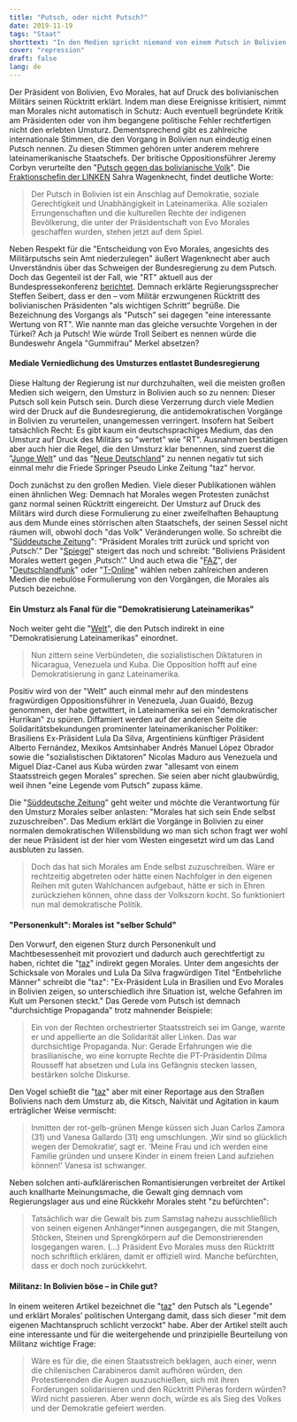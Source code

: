```yaml
---
title: "Putsch, oder nicht Putsch?"
date: 2019-11-19
tags: "Staat"
shorttext: "In den Medien spricht niemand von einem Putsch in Bolivien. Damit wird der Bundesregierung in die Hand gespielt. Politik und Journalismus, eine Symbiose."
cover: "repression"
draft: false
lang: de
---
```


Der Präsident von Bolivien, Evo Morales, hat auf Druck des bolivianischen Militärs seinen Rücktritt erklärt. Indem man diese Ereignisse kritisiert, nimmt man Morales nicht automatisch in Schutz: Auch eventuell begründete Kritik am Präsidenten oder von ihm begangene politische Fehler rechtfertigen nicht den erlebten Umsturz. Dementsprechend gibt es zahlreiche internationale Stimmen, die den Vorgang in Bolivien nun eindeutig einen Putsch nennen. Zu diesen Stimmen gehören unter anderem mehrere lateinamerikanische Staatschefs. Der britische Oppositionsführer Jeremy Corbyn verurteilte den "[Putsch gegen das bolivianische Volk](https://www.jungewelt.de/artikel/366592.solidarit%C3%A4t-mit-bolivien.html "Solidarität mit Bolivien!")". Die [Fraktionschefin der LINKEN](https://www.linksfraktion.de/presse/pressemitteilungen/detail/putsch-in-bolivien-verurteilen/ "Putsch in Bolivien verurteilen") Sahra Wagenknecht, findet deutliche Worte:

> Der Putsch in Bolivien ist ein Anschlag auf Demokratie, soziale Gerechtigkeit und Unabhängigkeit in Lateinamerika. Alle sozialen Errungenschaften und die kulturellen Rechte der indigenen Bevölkerung, die unter der Präsidentschaft von Evo Morales geschaffen wurden, stehen jetzt auf dem Spiel.

Neben Respekt für die "Entscheidung von Evo Morales, angesichts des Militärputschs sein Amt niederzulegen" äußert Wagenknecht aber auch Unverständnis über das Schweigen der Bundesregierung zu dem Putsch. Doch das Gegenteil ist der Fall, wie "RT" aktuell aus der Bundespressekonferenz [berichtet](https://deutsch.rt.com/inland/94515-bundesregierung-legitimiert-putsch-in-bolivien-evo-morales/ "Bundesregierung legitimiert Putsch in Bolivien gegen demokratisch gewählten Präsidenten Evo Morales"). Demnach erklärte Regierungssprecher Steffen Seibert, dass er den – vom Militär erzwungenen Rücktritt des bolivianischen Präsidenten "als wichtigen Schritt” begrüße. Die Bezeichnung des Vorgangs als "Putsch” sei dagegen "eine interessante Wertung von RT". Wie nannte man das gleiche versuchte Vorgehen in der Türkei? Ach ja Putsch! Wie würde Troll Seibert es nennen würde die Bundeswehr Angela "Gummifrau" Merkel absetzen? 

#### Mediale Verniedlichung des Umsturzes entlastet Bundesregierung

Diese Haltung der Regierung ist nur durchzuhalten, weil die meisten großen Medien sich weigern, den Umsturz in Bolivien auch so zu nennen: Dieser Putsch soll kein Putsch sein. Durch diese Verzerrung durch viele Medien wird der Druck auf die Bundesregierung, die antidemokratischen Vorgänge in Bolivien zu verurteilen, unangemessen verringert. Insofern hat Seibert tatsächlich Recht: Es gibt kaum ein deutschsprachiges Medium, das den Umsturz auf Druck des Militärs so "wertet" wie "RT". Ausnahmen bestätigen aber auch hier die Regel, die den Umsturz klar benennen, sind zuerst die "[Junge Welt](https://www.jungewelt.de/artikel/366479.putsch-gegen-evo.html "Putsch gegen Evo")" und das "[Neue Deutschland](https://www.neues-deutschland.de/artikel/1128416.bolivien-putsch-gegen-morales.html "Putsch gegen Morales")" zu nennen negativ tut sich einmal mehr die Friede Springer Pseudo Linke Zeitung "taz" hervor.

Doch zunächst zu den großen Medien. Viele dieser Publikationen wählen einen ähnlichen Weg: Demnach hat Morales wegen Protesten zunächst ganz normal seinen Rücktritt eingereicht. Der Umsturz auf Druck des Militärs wird durch diese Formulierung zu einer zweifelhaften Behauptung aus dem Munde eines störrischen alten Staatschefs, der seinen Sessel nicht räumen will, obwohl doch "das Volk" Veränderungen wolle. So schreibt die "[Süddeutsche Zeitung](https://www.sueddeutsche.de/politik/bolivien-morales-1.4675522 "Präsident Morales tritt zurück und spricht von Putsch")": "Präsident Morales tritt zurück und spricht von ‚Putsch’." Der "[Spiegel](https://www.spiegel.de/politik/ausland/a-1295820.html "Boliviens Präsident Morales wettert gegen Putsch")" steigert das noch und schreibt: "Boliviens Präsident Morales wettert gegen ‚Putsch‘." Und auch etwa die "[FAZ](https://www.faz.net/aktuell/politik/ausland/nach-ruecktritt-boliviens-praesident-morales-spricht-von-putsch-16479328.html "Boliviens Präsident Morales spricht von Putsch")", der "[Deutschlandfunk](https://www.deutschlandfunk.de/bolivien-ausschreitungen-nach-ruecktritt-von-morales.1939.de.html?drn:news_id=1068839 "Ausschreitungen nach Rücktritt von Morales")" oder "[T-Online](https://www.t-online.de/nachrichten/ausland/id_86782294/umsturz-in-bolivien-praesident-evo-morales-tritt-zurueck-und-spricht-von-putsch-.html "Präsident Morales tritt zurück – und spricht von Putsch")" wählen neben zahlreichen anderen Medien die nebulöse Formulierung von den Vorgängen, die Morales als Putsch bezeichne.

#### Ein Umsturz als Fanal für die "Demokratisierung Lateinamerikas"

Noch weiter geht die "[Welt](https://www.welt.de/politik/ausland/article203356262/Evo-Morales-Der-Ruecktritt-des-bolivianischen-Praesidenten-wird-Lateinamerika-veraendern.html "Lateinamerikas Linksregierungen geraten in Panik")", die den Putsch indirekt in eine "Demokratisierung Lateinamerikas" einordnet.

> Nun zittern seine Verbündeten, die sozialistischen Diktaturen in Nicaragua, Venezuela und Kuba. Die Opposition hofft auf eine Demokratisierung in ganz Lateinamerika.

Positiv wird von der "Welt" auch einmal mehr auf den mindestens fragwürdigen Oppositionsführer in Venezuela, Juan Guaidó, Bezug genommen, der habe getwittert, in Lateinamerika sei ein "demokratischer Hurrikan" zu spüren. Diffamiert werden auf der anderen Seite die Solidaritätsbekundungen prominenter lateinamerikanischer Politiker: Brasiliens Ex-Präsident Lula Da Silva, Argentiniens künftiger Präsident Alberto Fernández, Mexikos Amtsinhaber Andrés Manuel López Obrador sowie die "sozialistischen Diktatoren" Nicolas Maduro aus Venezuela und Miguel Díaz-Canel aus Kuba würden zwar "allesamt von einem Staatsstreich gegen Morales” sprechen. Sie seien aber nicht glaubwürdig, weil ihnen "eine Legende vom Putsch" zupass käme.

Die "[Süddeutsche Zeitung](https://www.sueddeutsche.de/politik/bolivien-morales-ruecktritt-1.4675491 "Morales hat sich sein Ende selbst zuzuschreiben")" geht weiter und möchte die Verantwortung für den Umsturz Morales selber anlasten: "Morales hat sich sein Ende selbst zuzuschreiben". Das Medium erklärt die Vorgänge in Bolivien zu einer normalen demokratischen Willensbildung wo man sich schon fragt wer wohl der neue Präsident ist der hier vom Westen eingesetzt wird um das Land ausbluten zu lassen.

> Doch das hat sich Morales am Ende selbst zuzuschreiben. Wäre er rechtzeitig abgetreten oder hätte einen Nachfolger in den eigenen Reihen mit guten Wahlchancen aufgebaut, hätte er sich in Ehren zurückziehen können, ohne dass der Volkszorn kocht. So funktioniert nun mal demokratische Politik.

#### "Personenkult": Morales ist "selber Schuld"

Den Vorwurf, den eigenen Sturz durch Personenkult und Machtbesessenheit mit provoziert und dadurch auch gerechtfertigt zu haben, richtet die "[taz](https://taz.de/Personenkult-in-Brasilien-und-Bolivien/!5636789/ "Entbehrliche Männer")" indirekt gegen Morales. Unter dem angesichts der Schicksale von Morales und Lula Da Silva fragwürdigen Titel "Entbehrliche Männer" schreibt die "taz": "Ex-Präsident Lula in Brasilien und Evo Morales in Bolivien zeigen, so unterschiedlich ihre Situation ist, welche Gefahren im Kult um Personen steckt." Das Gerede vom Putsch ist demnach "durchsichtige Propaganda" trotz mahnender Beispiele:

> Ein von der Rechten orchestrierter Staatsstreich sei im Gange, warnte er und appellierte an die Solidarität aller Linken. Das war durchsichtige Propaganda. Nur: Gerade Erfahrungen wie die brasilianische, wo eine korrupte Rechte die PT-Präsidentin Dilma Rousseff hat absetzen und Lula ins Gefängnis stecken lassen, bestärken solche Diskurse.

Den Vogel schießt die "[taz](https://taz.de/Evo-Morales-tritt-zurueck/!5639965/ "Freude trifft Gewalt in Bolivien")" aber mit einer Reportage aus den Straßen Boliviens nach dem Umsturz ab, die Kitsch, Naivität und Agitation in kaum erträglicher Weise vermischt:

> Inmitten der rot-gelb-grünen Menge küssen sich Juan Carlos Zamora (31) und Vanesa Gallardo (31) eng umschlungen. ‚Wir sind so glücklich wegen der Demokratie‘, sagt er. ‘Meine Frau und ich werden eine Familie gründen und unsere Kinder in einem freien Land aufziehen können!’ Vanesa ist schwanger.

Neben solchen anti-aufklärerischen Romantisierungen verbreitet der Artikel auch knallharte Meinungsmache, die Gewalt ging demnach vom Regierungslager aus und eine Rückkehr Morales steht "zu befürchten":

> Tatsächlich war die Gewalt bis zum Samstag nahezu ausschließlich von seinen eigenen Anhänger*innen ausgegangen, die mit Stangen, Stöcken, Steinen und Sprengkörpern auf die Demonstrierenden losgegangen waren. (…) Präsident Evo Morales muss den Rücktritt noch schriftlich erklären, damit er offiziell wird. Manche befürchten, dass er doch noch zurückkehrt.

#### Militanz: In Bolivien böse – in Chile gut?

In einem weiteren Artikel bezeichnet die "[taz](https://taz.de/Morales-Ruecktritt-in-Bolivien/!5636983/ "Die Legende vom Putsch")" den Putsch als "Legende" und erklärt Morales’ politischen Untergang damit, dass sich dieser "mit dem eigenen Machtanspruch schlicht verzockt" habe. Aber der Artikel stellt auch eine interessante und für die weitergehende und prinzipielle Beurteilung von Militanz wichtige Frage:

> Wäre es für die, die einen Staatsstreich beklagen, auch einer, wenn die chilenischen Carabineros damit aufhören würden, den Protestierenden die Augen auszuschießen, sich mit ihren Forderungen solidarisieren und den Rücktritt Piñeras fordern würden? Wird nicht passieren. Aber wenn doch, würde es als Sieg des Volkes und der Demokratie gefeiert werden.
